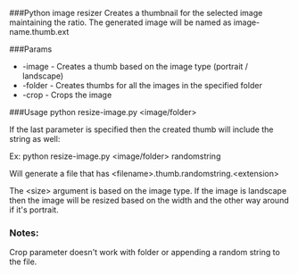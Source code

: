 ###Python image resizer
Creates a thumbnail for the selected image maintaining the ratio.
The generated image will be named as image-name.thumb.ext

###Params
* -image - Creates a thumb based on the image type (portrait / landscape)
* -folder - Creates thumbs for all the images in the specified folder
* -crop - Crops the image

###Usage
    python resize-image.py <param> <image/folder> <size> <string>

If the last parameter is specified then the created thumb will include the string as well:

  Ex: python resize-image.py <param> <image/folder> <size> randomstring

Will generate a file that has \<filename>.thumb.randomstring.\<extension>

The \<size> argument is based on the image type.
If the image is landscape then the image will be resized based on the width and the other way around if it's portrait.

### Notes:
Crop parameter doesn't work with folder or appending a random string to the file.
